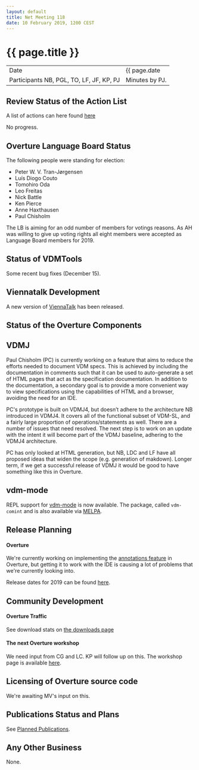 ```yaml
---
layout: default
title: Net Meeting 118
date: 10 February 2019, 1200 CEST
---
```


<script src="https://code.jquery.com/jquery-1.11.1.min.js">
</script>
<script src="/javascripts/edit.js"></script>
<script>setEditButonNm();</script>

# {{ page.title }}

|||
|---|---|
| Date | {{ page.date | date: "%-d %B %Y, %R %Z"}} |
| Participants NB, PGL, TO, LF, JF, KP, PJ |   Minutes by PJ. |


## Review Status of the Action List

A list of actions can here found [here](https://github.com/overturetool/overturetool.github.io/issues?q=is%3Aissue+is%3Aopen+label%3A%22action+net-meeting%22)

No progress.

## Overture Language Board Status

The following people were standing for election:

* Peter W. V. Tran-Jørgensen
* Luís Diogo Couto
* Tomohiro Oda
* Leo Freitas
* Nick Battle
* Ken Pierce
* Anne Haxthausen
* Paul Chisholm

The LB is aiming for an odd number of members for votings reasons. As AH was willing to give up voting rights all eight members were accepted as Language Board members for 2019.

## Status of VDMTools

Some recent bug fixes (December 15).

## Viennatalk Development

A new version of [ViennaTalk](https://github.com/tomooda/ViennaTalk/releases/tag/lille) has been released.

##  Status of the Overture Components

## VDMJ

Paul Chisholm (PC) is currently working on a feature that aims to reduce the efforts needed to document VDM specs. This is achieved by including the documentation in comments such that it can be used to auto-generate a set of HTML pages that act as the specification documentation. In addition to the documentation, a secondary goal is to provide a more convenient way to view specifications using the capabilities of HTML and a browser, avoiding the need for an IDE.

PC's prototype is built on VDMJ4, but doesn’t adhere to the architecture NB introduced in VDMJ4. It covers all of the functional subset of VDM-SL, and a fairly large proportion of operations/statements as well. There are a number of issues that need resolved. The next step is to work on an update with the intent it will become part of the VDMJ baseline,
adhering to the VDMJ4 architecture.

PC has only looked at HTML generation, but NB, LDC and LF have all proposed ideas that widen the scope (e.g. generation of makdown). Longer term, if we get a successful release of VDMJ it would be good to have something like this in Overture.

## vdm-mode

REPL support for [vdm-mode](https://github.com/peterwvj/vdm-mode) is now available. The package, called `vdm-comint` and is also available via [MELPA](https://melpa.org/).

##  Release Planning

#### Overture

We're currently working on implementing the [annotations feature](https://github.com/overturetool/language/issues/46) in Overture, but getting it to work with the IDE is causing a lot of problems that we're currently looking into.

Release dates for 2019 can be found [here](https://github.com/overturetool/overture/milestones).

##  Community Development

#### Overture Traffic

See download stats on [the downloads page](http://overturetool.org/download/)

#### The next Overture workshop

We need input from CG and LC. KP will follow up on this. The workshop page is available [here](http://overturetool.org/workshops/17th-overture-workshop.html).

##  Licensing of Overture source code

We're awaiting MV's input on this.

##  Publications Status and Plans

See [Planned Publications](http://overturetool.org/publications/PlannedPublications.html).

##  Any Other Business

None.

<div id="edit_page_div"></div>





